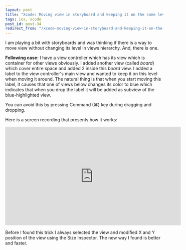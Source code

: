 ```yaml
---
layout: post
title: "Xcode: Moving view in storyboard and keeping it on the same level in hierarchy"
tags: ios, xcode
post_id: post-34
redirect_from: "/xcode-moving-view-in-storyboard-and-keeping-it-on-the-same-level-in-hierarchy/"
---
```

I am playing a bit with storyboards and was thinking if there is a way to move
view without changing its level in views hierarchy. And, there is one.

**Following case:** I have a view controller which has its view which is container for other views
obviously. I added another view (called <em>board</em>) which cover entire space
and added 2 inside this <em>board</em> view. I added a label to the view controller's
main view and wanted to keep it on this level when moving it around. The natural
thing is that when you start moving this label, it causes that one of views below
changes its color to blue which indicates that when you drop the label it will
be added as subview of the blue-highlighted view.

You can avoid this by pressing Command (⌘) key during dragging and dropping.

Here is a screen recording that presents how it works:

<iframe width="560" height="315" src="https://www.youtube.com/embed/tGENAJ8wA54" frameborder="0" allowfullscreen></iframe>

Before I found this trick I always selected the view and modified X and Y
position of the view using the Size Inspector. The new way I found is better and faster.
